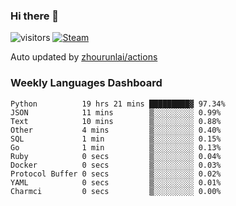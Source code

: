 ### Hi there 👋

![visitors](https://visitor-badge.glitch.me/badge?page_id=zhourunlai)
[![Steam](https://img.shields.io/badge/dynamic/json?label=Steam&query=%24.data.totalSubs&url=https%3A%2F%2Fapi.spencerwoo.com%2Fsubstats%2F%3Fsource%3DsteamGames%26queryKey%3D76561198285156854&suffix=%20Games&logo=steam&labelColor=134375&color=0b1a37&longCache=true)](http://steamcommunity.com/profiles/76561198285156854)

Auto updated by <a href="https://github.com/zhourunlai/zhourunlai/actions" target="_blank">zhourunlai/actions</a>

### Weekly Languages Dashboard

<!--PART:wakatime-->
```text
Python          19 hrs 21 mins █████████▓ 97.34%
JSON            11 mins        ▒░░░░░░░░░ 0.99%
Text            10 mins        ▒░░░░░░░░░ 0.88%
Other           4 mins         ▒░░░░░░░░░ 0.40%
SQL             1 min          ▒░░░░░░░░░ 0.15%
Go              1 min          ▒░░░░░░░░░ 0.13%
Ruby            0 secs         ▒░░░░░░░░░ 0.04%
Docker          0 secs         ▒░░░░░░░░░ 0.03%
Protocol Buffer 0 secs         ▒░░░░░░░░░ 0.02%
YAML            0 secs         ▒░░░░░░░░░ 0.01%
Charmci         0 secs         ▒░░░░░░░░░ 0.00%
```
<!--PART:wakatime-->
